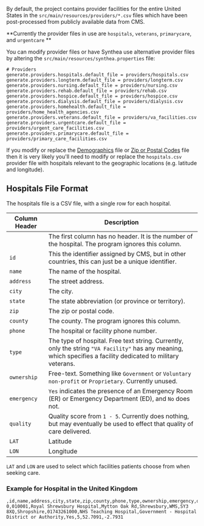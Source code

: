 By default, the project contains provider facilities for the entire United States in the `src/main/resources/providers/*.csv` files which have been post-processed from publicly available data from CMS.

**Currently the provider files in use are `hospitals`, `veterans`, `primarycare`, and `urgentcare` **

You can modify provider files or have Synthea use alternative provider files by altering the `src/main/resources/synthea.properties` file:

```properties
# Providers
generate.providers.hospitals.default_file = providers/hospitals.csv
generate.providers.longterm.default_file = providers/longterm.csv
generate.providers.nursing.default_file = providers/nursing.csv
generate.providers.rehab.default_file = providers/rehab.csv
generate.providers.hospice.default_file = providers/hospice.csv
generate.providers.dialysis.default_file = providers/dialysis.csv
generate.providers.homehealth.default_file = providers/home_health_agencies.csv
generate.providers.veterans.default_file = providers/va_facilities.csv
generate.providers.urgentcare.default_file = providers/urgent_care_facilities.csv
generate.providers.primarycare.default_file = providers/primary_care_facilities.csv
```

If you modify or replace the [Demographics](https://github.com/synthetichealth/synthea/wiki/Demographics-for-Other-Areas) file or [Zip or Postal Codes](https://github.com/synthetichealth/synthea/wiki/Zip-or-Postal-Codes) file then it is very likely you'll need to modify or replace the `hospitals.csv` provider file with hospitals relevant to the geographic locations (e.g. latitude and longitude).

## Hospitals File Format

The hospitals file is a CSV file, with a single row for each hospital.

Column Header | Description
--------------|------------
` ` | The first column has no header. It is the number of the hospital. The program ignores this column.
`id` | This the identifier assigned by CMS, but in other countries, this can just be a unique identifier.
`name` | The name of the hospital.
`address` | The street address.
`city` | The city.
`state` | The state abbreviation (or province or territory).
`zip` | The zip or postal code.
`county` | The county. The program ignores this column.
`phone` | The hospital or facility phone number.
`type` | The type of hospital. Free text string. Currently, only the string `"VA Facility"` has any meaning, which specifies a facility dedicated to military veterans.
`ownership` | Free-text. Something like `Government` or `Voluntary non-profit` or `Proprietary`. Currently unused.
`emergency` | `Yes` indicates the presence of an Emergency Room (ER) or Emergency Department (ED), and `No` does not.
`quality` | Quality score from `1 - 5`. Currently does nothing, but may eventually be used to effect that quality of care delivered.
`LAT` | Latitude
`LON` | Longitude

`LAT` and `LON` are used to select which facilities patients choose from when seeking care.

### Example for Hospital in the United Kingdom

```csv
,id,name,address,city,state,zip,county,phone,type,ownership,emergency,quality,LAT,LON
0,010001,Royal Shrewsbury Hospital,Mytton Oak Rd,Shrewsbury,WMS,SY3 8XQ,Shropshire,01743261000,NHS Teaching Hospital,Government - Hospital District or Authority,Yes,5,52.7091,-2.7931
```